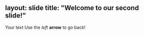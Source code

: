 layout: slide
title: "Welcome to our second slide!"
---
Your text
Use the *left* **arrow** to go back!
